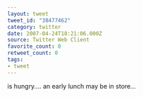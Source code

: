 ```yaml
---
layout: tweet
tweet_id: "38477462"
category: twitter
date: 2007-04-24T18:21:06.000Z
source: Twitter Web Client
favorite_count: 0
retweet_count: 0
tags:
- tweet
---
```


is hungry.... an early lunch may be in store...

